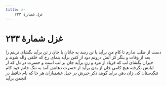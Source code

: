 ```yaml
---
title: >-
    غزل شمارهٔ ۲۳۳
---
```

# غزل شمارهٔ ۲۳۳

دست از طلب ندارم تا کام من برآید
یا تن رسد به جانان یا جان ز تن برآید
بگشای تربتم را بعد از وفات و بنگر
کز آتش درونم دود از کفن برآید
بنمای رخ که خلقی واله شوند و حیران
بگشای لب که فریاد از مرد و زن برآید
جان بر لب است و حسرت در دل که از لبانش
نگرفته هیچ کامی جان از بدن برآید
از حسرت دهانش آمد به تنگ جانم
خود کام تنگدستان کی زان دهن برآید
گویند ذکر خیرش در خیل عشقبازان
هر جا که نام حافظ در انجمن برآید
